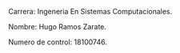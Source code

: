 Carrera: Ingeneria En Sistemas Computacionales.

Nombre: Hugo Ramos Zarate.

Numero de control: 18100746.
